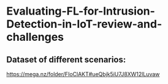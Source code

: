 # Evaluating-FL-for-Intrusion-Detection-in-IoT-review-and-challenges


## Dataset of different scenarios:

https://mega.nz/folder/FIoClAKT#ueQbjk5iU7J8XW12lLuvaw
